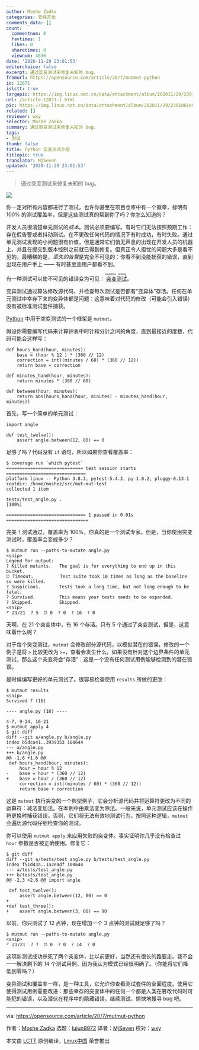 ```yaml
---
author: Moshe Zadka
categories: 软件开发
comments_data: []
count:
  commentnum: 0
  favtimes: 1
  likes: 0
  sharetimes: 0
  viewnum: 4636
date: '2020-11-29 23:01:53'
editorchoice: false
excerpt: 通过突变测试来修复未知的 bug。
fromurl: https://opensource.com/article/20/7/mutmut-python
id: 12871
islctt: true
largepic: https://img.linux.net.cn/data/attachment/album/202011/29/230106ie9xc89dj3jx1yj9.jpg
url: /article-12871-1.html
pic: https://img.linux.net.cn/data/attachment/album/202011/29/230106ie9xc89dj3jx1yj9.jpg.thumb.jpg
related: []
reviewer: wxy
selector: Moshe Zadka
summary: 通过突变测试来修复未知的 bug。
tags:
- 测试
thumb: false
title: Python 突变测试介绍
titlepic: true
translator: MjSeven
updated: '2020-11-29 23:01:53'
---
```



> 
> 通过突变测试来修复未知的 bug。
> 
> 
> 


![](/data/attachment/album/202011/29/230106ie9xc89dj3jx1yj9.jpg)


你一定对所有内容都进行了测试，也许你甚至在项目仓库中有一个徽章，标明有 100% 的测试覆盖率，但是这些测试真的帮到你了吗？你怎么知道的？


开发人员很清楚单元测试的*成本*。测试必须要编写。有时它们无法按照预期工作：存在假告警或者抖动测试。在不更改任何代码的情况下有时成功，有时失败。通过单元测试发现的小问题很有价值，但是通常它们悄无声息的出现在开发人员的机器上，并且在提交到版本控制之前就已得到修复。但真正令人担忧的问题大多是看不见的。最糟糕的是，*丢失的告警*是完全不可见的：你看不到没能捕获的错误，直到出现在用户手上 —— 有时甚至连用户都看不到。


有一种测试可以使不可见的错误变为可见：<ruby> <a href="https://opensource.com/article/19/8/mutation-testing-evolution-tdd">  突变测试 </a> <rt>  mutation testing </rt></ruby>。


变异测试通过算法修改源代码，并检查每次测试是否都有“变异体”存活。任何在单元测试中幸存下来的变异体都是问题：这意味着对代码的修改（可能会引入错误）没有被标准测试套件捕获。


[Python](https://opensource.com/resources/python) 中用于突变测试的一个框架是 `mutmut`。


假设你需要编写代码来计算钟表中时针和分针之间的角度，直到最接近的度数，代码可能会这样写：



```
def hours_hand(hour, minutes):
    base = (hour % 12 ) * (360 // 12)
    correction = int((minutes / 60) * (360 // 12))
    return base + correction

def minutes_hand(hour, minutes):
    return minutes * (360 // 60)

def between(hour, minutes):
    return abs(hours_hand(hour, minutes) - minutes_hand(hour, minutes))

```

首先，写一个简单的单元测试：



```
import angle

def test_twelve():
    assert angle.between(12, 00) == 0

```

足够了吗？代码没有 `if` 语句，所以如果你查看覆盖率：



```
$ coverage run `which pytest`
============================= test session starts ==============================
platform linux -- Python 3.8.3, pytest-5.4.3, py-1.8.2, pluggy-0.13.1
rootdir: /home/moshez/src/mut-mut-test
collected 1 item                                                              

tests/test_angle.py .                                                    [100%]

============================== 1 passed in 0.01s ===============================

```

完美！测试通过，覆盖率为 100%，你真的是一个测试专家。但是，当你使用突变测试时，覆盖率会变成多少？



```
$ mutmut run --paths-to-mutate angle.py
<snip>
Legend for output:
? Killed mutants.   The goal is for everything to end up in this bucket.
⏰ Timeout.          Test suite took 10 times as long as the baseline so were killed.
? Suspicious.       Tests took a long time, but not long enough to be fatal.
? Survived.         This means your tests needs to be expanded.
? Skipped.          Skipped.
<snip>
⠋ 21/21  ? 5  ⏰ 0  ? 0  ? 16  ? 0

```

天啊，在 21 个突变体中，有 16 个存活。只有 5 个通过了突变测试，但是，这意味着什么呢？


对于每个突变测试，`mutmut` 会修改部分源代码，以模拟潜在的错误，修改的一个例子是将 `>` 比较更改为 `>=`，查看会发生什么。如果没有针对这个边界条件的单元测试，那么这个突变将会“存活”：这是一个没有任何测试用例能够检测到的潜在错误。


是时候编写更好的单元测试了。很容易检查使用 `results` 所做的更改：



```
$ mutmut results
<snip>
Survived ? (16)

---- angle.py (16) ----

4-7, 9-14, 16-21
$ mutmut apply 4
$ git diff
diff --git a/angle.py b/angle.py
index b5dca41..3939353 100644
--- a/angle.py
+++ b/angle.py
@@ -1,6 +1,6 @@
 def hours_hand(hour, minutes):
     hour = hour % 12
-    base = hour * (360 // 12)
+    base = hour / (360 // 12)
     correction = int((minutes / 60) * (360 // 12))
     return base + correction

```

这是 `mutmut` 执行突变的一个典型例子，它会分析源代码并将运算符更改为不同的运算符：减法变加法。在本例中由乘法变为除法。一般来说，单元测试应该在操作符更换时捕获错误。否则，它们将无法有效地测试行为。按照这种逻辑，`mutmut` 会遍历源代码仔细检查你的测试。


你可以使用 `mutmut apply` 来应用失败的突变体。事实证明你几乎没有检查过 `hour` 参数是否被正确使用。修复它：



```
$ git diff
diff --git a/tests/test_angle.py b/tests/test_angle.py
index f51d43a..1a2e4df 100644
--- a/tests/test_angle.py
+++ b/tests/test_angle.py
@@ -2,3 +2,6 @@ import angle
 
 def test_twelve():
     assert angle.between(12, 00) == 0
+
+def test_three():
+    assert angle.between(3, 00) == 90

```

以前，你只测试了 12 点钟，现在增加一个 3 点钟的测试就足够了吗？



```
$ mutmut run --paths-to-mutate angle.py
<snip>
⠋ 21/21  ? 7  ⏰ 0  ? 0  ? 14  ? 0

```

这项新测试成功杀死了两个突变体，比以前更好，当然还有很长的路要走。我不会一一解决剩下的 14 个测试用例，因为我认为模式已经很明确了。（你能将它们降低到零吗？）


变异测试和覆盖率一样，是一种工具，它允许你查看测试套件的全面程度。使用它使得测试用例需要改进：那些幸存的突变体中的任何一个都是人类在篡改代码时可能犯的错误，以及潜伏在程序中的隐藏错误。继续测试，愉快地搜寻 bug 吧。




---


via: <https://opensource.com/article/20/7/mutmut-python>


作者：[Moshe Zadka](https://opensource.com/users/moshez) 选题：[lujun9972](https://github.com/lujun9972) 译者：[MjSeven](https://github.com/MjSeven) 校对：[wxy](https://github.com/wxy)


本文由 [LCTT](https://github.com/LCTT/TranslateProject) 原创编译，[Linux中国](https://linux.cn/) 荣誉推出